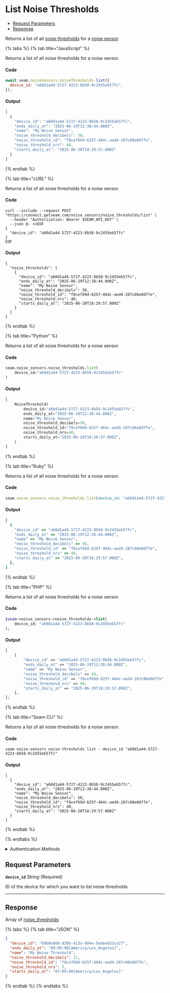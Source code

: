 # List Noise Thresholds

- [Request Parameters](#request-parameters)
- [Response](#response)

Returns a list of all [noise thresholds](https://docs.seam.co/latest/capability-guides/noise-sensors/configure-noise-threshold-settings) for a [noise sensor](https://docs.seam.co/latest/capability-guides/noise-sensors).


{% tabs %}
{% tab title="JavaScript" %}

Returns a list of all noise thresholds for a noise sensor.

#### Code

```javascript
await seam.noiseSensors.noiseThresholds.list({
  device_id: "a60d1a44-5727-4223-8b58-9c2455eb57fc",
});
```

#### Output

```javascript
[
  {
    "device_id": "a60d1a44-5727-4223-8b58-9c2455eb57fc",
    "ends_daily_at": "2025-06-19T12:38:44.000Z",
    "name": "My Noise Sensor",
    "noise_threshold_decibels": 50,
    "noise_threshold_id": "f8cef69d-625f-464c-aed4-287c06e0d7fe",
    "noise_threshold_nrs": 40,
    "starts_daily_at": "2025-06-20T18:29:57.000Z"
  }
]
```
{% endtab %}

{% tab title="cURL" %}

Returns a list of all noise thresholds for a noise sensor.

#### Code

```curl
curl --include --request POST "https://connect.getseam.com/noise_sensors/noise_thresholds/list" \
  --header "Authorization: Bearer $SEAM_API_KEY" \
  --json @- <<EOF
{
  "device_id": "a60d1a44-5727-4223-8b58-9c2455eb57fc"
}
EOF
```

#### Output

```curl
{
  "noise_thresholds": [
    {
      "device_id": "a60d1a44-5727-4223-8b58-9c2455eb57fc",
      "ends_daily_at": "2025-06-19T12:38:44.000Z",
      "name": "My Noise Sensor",
      "noise_threshold_decibels": 50,
      "noise_threshold_id": "f8cef69d-625f-464c-aed4-287c06e0d7fe",
      "noise_threshold_nrs": 40,
      "starts_daily_at": "2025-06-20T18:29:57.000Z"
    }
  ]
}
```
{% endtab %}

{% tab title="Python" %}

Returns a list of all noise thresholds for a noise sensor.

#### Code

```python
seam.noise_sensors.noise_thresholds.list(
    device_id="a60d1a44-5727-4223-8b58-9c2455eb57fc"
)
```

#### Output

```python
[
    NoiseThreshold(
        device_id="a60d1a44-5727-4223-8b58-9c2455eb57fc",
        ends_daily_at="2025-06-19T12:38:44.000Z",
        name="My Noise Sensor",
        noise_threshold_decibels=50,
        noise_threshold_id="f8cef69d-625f-464c-aed4-287c06e0d7fe",
        noise_threshold_nrs=40,
        starts_daily_at="2025-06-20T18:29:57.000Z",
    )
]
```
{% endtab %}

{% tab title="Ruby" %}

Returns a list of all noise thresholds for a noise sensor.

#### Code

```ruby
seam.noise_sensors.noise_thresholds.list(device_id: "a60d1a44-5727-4223-8b58-9c2455eb57fc")
```

#### Output

```ruby
[
  {
    "device_id" => "a60d1a44-5727-4223-8b58-9c2455eb57fc",
    "ends_daily_at" => "2025-06-19T12:38:44.000Z",
    "name" => "My Noise Sensor",
    "noise_threshold_decibels" => 50,
    "noise_threshold_id" => "f8cef69d-625f-464c-aed4-287c06e0d7fe",
    "noise_threshold_nrs" => 40,
    "starts_daily_at" => "2025-06-20T18:29:57.000Z",
  },
]
```
{% endtab %}

{% tab title="PHP" %}

Returns a list of all noise thresholds for a noise sensor.

#### Code

```php
$seam->noise_sensors->noise_thresholds->list(
    device_id: "a60d1a44-5727-4223-8b58-9c2455eb57fc"
);
```

#### Output

```php
[
    [
        "device_id" => "a60d1a44-5727-4223-8b58-9c2455eb57fc",
        "ends_daily_at" => "2025-06-19T12:38:44.000Z",
        "name" => "My Noise Sensor",
        "noise_threshold_decibels" => 50,
        "noise_threshold_id" => "f8cef69d-625f-464c-aed4-287c06e0d7fe",
        "noise_threshold_nrs" => 40,
        "starts_daily_at" => "2025-06-20T18:29:57.000Z",
    ],
];
```
{% endtab %}

{% tab title="Seam CLI" %}

Returns a list of all noise thresholds for a noise sensor.

#### Code

```seam_cli
seam noise-sensors noise-thresholds list --device_id "a60d1a44-5727-4223-8b58-9c2455eb57fc"
```

#### Output

```seam_cli
[
  {
    "device_id": "a60d1a44-5727-4223-8b58-9c2455eb57fc",
    "ends_daily_at": "2025-06-19T12:38:44.000Z",
    "name": "My Noise Sensor",
    "noise_threshold_decibels": 50,
    "noise_threshold_id": "f8cef69d-625f-464c-aed4-287c06e0d7fe",
    "noise_threshold_nrs": 40,
    "starts_daily_at": "2025-06-20T18:29:57.000Z"
  }
]
```
{% endtab %}

{% endtabs %}


<details>

<summary>Authentication Methods</summary>

- API key
- Client session token
- Personal access token
  <br>Must also include the `seam-workspace` header in the request.

To learn more, see [Authentication](https://docs.seam.co/latest/api/authentication).
</details>

## Request Parameters

**`device_id`** *String* (Required)

ID of the device for which you want to list noise thresholds.

---


## Response

Array of [noise\_thresholds](.)


{% tabs %}
{% tab title="JSON" %}



```json
{
  "device_id": "69b9e908-039b-413a-904e-5edee653ca27",
  "ends_daily_at": "09:00:00[America/Los_Angeles]",
  "name": "My Noise Threshold",
  "noise_threshold_decibels": 21,
  "noise_threshold_id": "f8cef69d-625f-464c-aed4-287c06e0d7fe",
  "noise_threshold_nrs": 5,
  "starts_daily_at": "07:00:00[America/Los_Angeles]"
}
```
{% endtab %}
{% endtabs %}
